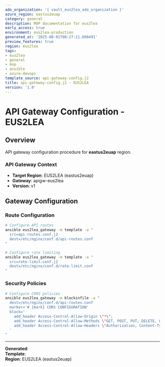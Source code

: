 ```yaml
---
ado_organization: '{ vault_eus2lea_ado_organization }'
azure_region: eastus2euap
category: general
description: MOP documentation for eus2lea
early_access: true
environment: eus2lea-production
generated_at: '2025-08-01T08:27:11.690491'
preview_features: true
region: eus2lea
tags:
- eus2lea
- general
- mop
- ansible
- azure-devops
template_source: api-gateway-config.j2
title: api-gateway-config.j2 - EUS2LEA
version: '1.0'
---
```



# API Gateway Configuration - EUS2LEA

## Overview

API gateway configuration procedure for **eastus2euap** region.

### API Gateway Context

- **Target Region**: EUS2LEA (eastus2euap)
- **Gateway**: apigw-eus2lea
- **Version**: v1

## Gateway Configuration

### Route Configuration
```bash
# Configure API routes
ansible eus2lea_gateway -m template -a "
  src=api-routes.conf.j2
  dest=/etc/nginx/conf.d/api-routes.conf
"

# Configure rate limiting
ansible eus2lea_gateway -m template -a "
  src=rate-limit.conf.j2
  dest=/etc/nginx/conf.d/rate-limit.conf
"
```

### Security Policies
```bash
# Configure CORS policies
ansible eus2lea_gateway -m blockinfile -a "
  dest=/etc/nginx/conf.d/api-routes.conf
  marker='# {mark} CORS CONFIGURATION'
  block='
    add_header Access-Control-Allow-Origin \"*\";
    add_header Access-Control-Allow-Methods \"GET, POST, PUT, DELETE, OPTIONS\";
    add_header Access-Control-Allow-Headers \"Authorization, Content-Type\";
  '
"
```

---

**Generated**:   
**Template**:   
**Region**: EUS2LEA (eastus2euap)